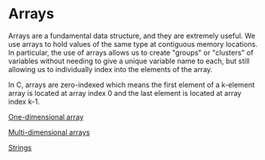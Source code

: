 # Arrays

Arrays are a fundamental data structure, and they are extremely useful. We use arrays to hold values of the same type at contiguous memory locations. In particular, the use of arrays allows us to create "groups" or "clusters" of variables without needing to give a unique variable name to each, but still allowing us to individually index into the elements of the array.

In C, arrays are zero-indexed which means the first element of a k-element array is located at array index 0 and the last element is located at array index k-1.

[One-dimensional array](Arrays%208f2989b857a642a6826cfbe525948a5b/One-dimensional%20array%209aceb68db1254f3582bc9c000e9275ca.md)

[Multi-dimensional arrays](Arrays%208f2989b857a642a6826cfbe525948a5b/Multi-dimensional%20arrays%20839fedcaa93343b49570239d79a01779.md)

[Strings](Arrays%208f2989b857a642a6826cfbe525948a5b/Strings%207b4590f6b53c49dba27333a5fd7c1f2c.md)